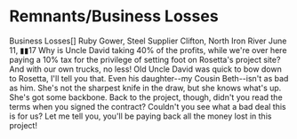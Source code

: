 # Remnants/Business Losses

Business Losses[]
Ruby Gower, Steel Supplier
Clifton, North Iron River
June 11, ▮▮17
Why is Uncle David taking 40% of the profits, while we're over here paying a 10% tax for the privilege of setting foot on Rosetta's project site? And with our own trucks, no less! Old Uncle David was quick to bow down to Rosetta, I'll tell you that. Even his daughter--my Cousin Beth--isn't as bad as him. She's not the sharpest knife in the draw, but she knows what's up. She's got some backbone.
Back to the project, though, didn't you read the terms when you signed the contract? Couldn't you see what a bad deal this is for us? Let me tell you, you'll be paying back all the money lost in this project!
